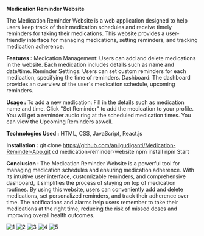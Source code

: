 **Medication Reminder Website**

The Medication Reminder Website is a web application designed to help users keep track of their medication schedules and receive timely reminders for taking their medications.
This website provides a user-friendly interface for managing medications, setting reminders, and tracking medication adherence.

**Features :**
Medication Management: Users can add and delete medications in the website. Each medication includes details such as name and date/time.
Reminder Settings: Users can set custom reminders for each medication, specifying the time of reminders.
Dashboard: The dashboard provides an overview of the user's medication schedule, upcoming reminders.

**Usage :**
To add a new medication:
Fill in the details such as medication name and time.
Click "Set Reminder" to add the medication to your profile.
You will get a reminder audio ring at the scheduled medication times.
You can view the Upcoming Reminders aswell.

**Technologies Used :**
HTML, CSS, JavaScript, React.js

**Installation :**
git clone https://github.com/anilgudiganti/Medication-Reminder-App.git
cd medication-reminder-website
npm install
npm Start

**Conclusion :**
The Medication Reminder Website is a powerful tool for managing medication schedules and ensuring medication adherence. With its intuitive user interface, customizable reminders, and comprehensive dashboard, it simplifies the process of staying on top of medication routines.
By using this website, users can conveniently add and delete medications, set personalized reminders, and track their adherence over time. The notifications and alarms help users remember to take their medications at the right time, reducing the risk of missed doses and improving overall health outcomes.

![1](https://github.com/anilgudiganti/Medication-Reminder-App/assets/128602229/84490520-2f6e-4956-b1a1-d464b33c5105)
![2](https://github.com/anilgudiganti/Medication-Reminder-App/assets/128602229/3531c92e-d02f-4c99-88a6-833d957aba7a)
![3](https://github.com/anilgudiganti/Medication-Reminder-App/assets/128602229/62825969-58d7-4350-b86a-4caad0f90759)
![4](https://github.com/anilgudiganti/Medication-Reminder-App/assets/128602229/800fcc0f-0844-4682-8e4c-b863793786f7)
![5](https://github.com/anilgudiganti/Medication-Reminder-App/assets/128602229/63e51cb9-d361-46fd-9b9c-85c12198dc2f)

